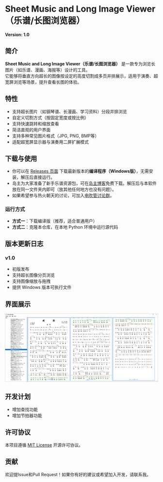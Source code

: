 # Sheet Music and Long Image Viewer （乐谱/长图浏览器）

**Version: 1.0**

## 简介
**Sheet Music and Long Image Viewer（乐谱/长图浏览器）** 是一款专为浏览长图片（如乐谱、漫画、海报等）设计的工具。  
它能够将垂直方向超长的图像按设定的高度切割成多页并排展示，适用于演奏、超宽屏浏览等场景，提升查看长图的体验。

## 特性
- 支持超长图片（如钢琴谱、长漫画、学习资料）分段并排浏览
- 自定义切割方式（按固定宽度或按比例）
- 支持快速跳转和缩放查看
- 简洁直观的用户界面
- 支持多种常见图片格式（JPG, PNG, BMP等）
- 适配超宽屏显示器与演奏用二屏扩展模式

## 下载与使用
- 你可以在 [Releases 页面](https://github.com/Jimi-from-mars/Sheet-music-and-long-image-viewer/releases/latest) 下载最新版本的**编译程序（Windows版）**，无需安装，解压后直接运行。
- 岛主为大家准备了新手乐谱资源包，可在[岛主博客](https://phuketlord.top/archives/19.html)免费下载。解压后与本软件放在同一文件夹内即可（放其他任何地方也没有问题）。
- 如果希望参与热火朝天的讨论，可加入[电吹管讨论群](https://t.me/+qKoZM2j2JyQ0NGI9)。

### 运行方式
- **方式一**：下载编译版（推荐，适合普通用户）
- **方式二**：克隆本仓库，在本地 Python 环境中运行源代码

## 版本更新日志

### v1.0
- 初版发布
- 支持超长图像分页浏览
- 支持图像缩放与拖拽
- 提供 Windows 版本可执行文件

## 界面展示
![image](assets/sreenshot.png)

## 开发计划
- 增加查找功能
- 增加节拍器功能

## 许可协议
本项目遵循 [MIT License](LICENSE) 开源许可协议。

## 贡献
欢迎提Issue和Pull Request！如果你有好的建议或希望加入开发，请联系我。
